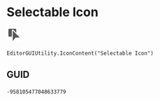 # Selectable Icon
![](/img/Selectable%20Icon.png)

``` CSharp
EditorGUIUtility.IconContent("Selectable Icon")
```
## GUID
```
-958105477048633779
```
